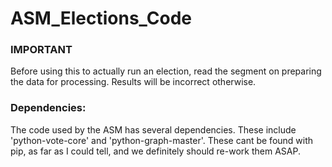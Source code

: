 # ASM_Elections_Code

### IMPORTANT
Before using this to actually run an election, read the segment on preparing the data for processing. Results will be incorrect otherwise.

### Dependencies:
The code used by the ASM has several dependencies. These include 'python-vote-core' and 'python-graph-master'. These cant be found with pip, as far as I could tell, and we definitely should re-work them ASAP.

### 